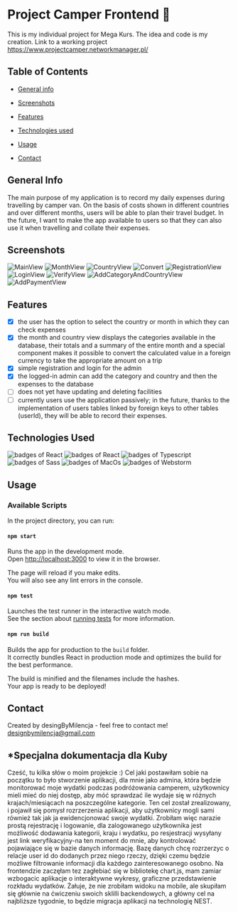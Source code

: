 # Project Camper Frontend 🚐

This is my individual project for Mega Kurs. The idea and code is my creation.
Link to a working project https://www.projectcamper.networkmanager.pl/
## Table of Contents
* [General info](#general-info)
* [Screenshots](#screenshots)

* [Features](#features)
* [Technologies used](#technologies-used)
* [Usage](#usage)
* [Contact](#contact)

## General Info

The main purpose of my application is to record my daily expenses during travelling by camper van. On the basis of costs shown in different countries and over different months, users will be able to plan their travel budget. In the future, I want to make the app available to users so that they can also use it when travelling and collate their expenses.

## Screenshots
![MainView](./imagesReadme/MainView.png)
![MonthView](./imagesReadme/MonthView.png)
![CountryView](./imagesReadme/CountryView.png)
![Convert](./imagesReadme/Converter.png)
![RegistrationView](./imagesReadme/RegistrationView.png)
![LoginView](./imagesReadme/LoginView.png)
![VerifyView](./imagesReadme/VerifyView.png)
![AddCategoryAndCountryView](./imagesReadme/AddCategoryAndCountryView.png)
![AddPaymentView](./imagesReadme/AddPaymentView.png)

## Features
- [x] the user has the option to select the country or month in which they can check expenses
- [x] the month and country view displays the categories available in the database, their totals and a summary of the entire month and a special component makes it possible to convert the calculated value in a foreign currency to take the appropriate amount on a trip
- [x] simple registration and login for the admin
- [x] the logged-in admin can add the category and country and then the expenses to the database
- [ ] does not yet have updating and deleting facilities
- [ ] currently users use the application passively; in the future, thanks to the implementation of users tables linked by foreign keys to other tables (userId), they will be able to record their expenses.

## Technologies Used
<img alt="badges of React" src="https://img.shields.io/badge/React-20232A?style=for-the-badge&logo=react&logoColor=61DAFB" /> <img alt="badges of React" src="https://img.shields.io/badge/React_Router-CA4245?style=for-the-badge&logo=react-router&logoColor=white" /> <img alt="badges of Typescript" src="https://img.shields.io/badge/TypeScript-007ACC?style=for-the-badge&logo=typescript&logoColor=white" /> <img alt="badges of Sass" src="https://img.shields.io/badge/Sass-CC6699?style=for-the-badge&logo=sass&logoColor=white" /> <img alt="badges of MacOs" src="https://img.shields.io/badge/mac%20os-000000?style=for-the-badge&logo=apple&logoColor=white" /> <img alt="badges of Webstorm" src="https://img.shields.io/badge/WebStorm-000000?style=for-the-badge&logo=WebStorm&logoColor=white" /> 

## Usage
### Available Scripts

In the project directory, you can run:

#### `npm start`

Runs the app in the development mode.\
Open [http://localhost:3000](http://localhost:3000) to view it in the browser.

The page will reload if you make edits.\
You will also see any lint errors in the console.

#### `npm test`

Launches the test runner in the interactive watch mode.\
See the section about [running tests](https://facebook.github.io/create-react-app/docs/running-tests) for more information.

#### `npm run build`

Builds the app for production to the `build` folder.\
It correctly bundles React in production mode and optimizes the build for the best performance.

The build is minified and the filenames include the hashes.\
Your app is ready to be deployed!

## Contact
Created by desingByMilencja - feel free to contact me!
designbymilencja@gmail.com

## *Specjalna dokumentacja dla Kuby
Cześć, tu kilka słów o moim projekcie :) Cel jaki postawiłam sobie na początku to było stworzenie aplikacji, dla mnie jako admina, która będzie monitorować moje wydatki podczas podróżowania camperem, użytkownicy mieli mieć do niej dostęp, aby móć sprawdzać ile wydaje się w różnych krajach/miesiącach na poszczególne kategorie. Ten cel został zrealizowany, i pojawił się pomysł rozrzerzenia aplikacji, aby użytkownicy mogli sami również tak jak ja ewidencjonować swoje wydatki. Zrobiłam więc narazie prostą rejestrację i logowanie, dla zalogowanego użytkownika jest możliwość dodawania kategorii, kraju i wydatku, po resjestracji wysyłany jest link weryfikacyjny-na ten moment do mnie, aby kontrolować pojawiające się w bazie danych informację. Bazę danych chcę rozrzerzyc o relacje user id do dodanych przez niego rzeczy, dzięki czemu będzie możliwe filtrowanie informacji dla każdego zainteresowanego osobno. Na frontendzie zaczęłam tez zagłebiać się w bibliotekę chart.js, mam zamiar wzbogacic aplikacje o interaktywne wykresy, graficzne przedstawienie rozkładu wydatków. Żałuje, że nie zrobiłam widoku na mobile, ale skupiłam się głównie na ćwiczeniu swoich sklilli backendowych, a główny cel na najbliższe tygodnie, to będzie migracja aplikacji na technologię NEST.  
